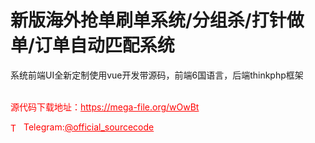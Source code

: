 # 新版海外抢单刷单系统/分组杀/打针做单/订单自动匹配系统

系统前端UI全新定制使用vue开发带源码，前端6国语言，后端thinkphp框架<br><br>


<p style="color: red;">源代码下载地址：<a href="https://mega-file.org/wOwBt" style="color: red;">https://mega-file.org/wOwBt</a></p><p style="color: red;"><img src="https://cdn-icons-png.flaticon.com/512/2111/2111646.png" alt="Telegram Icon" style="width: 16px; vertical-align: middle; margin-right: 5px;">Telegram:<a href="https://t.me/official_sourcecode" style="color: red;">@official_sourcecode</a></p>